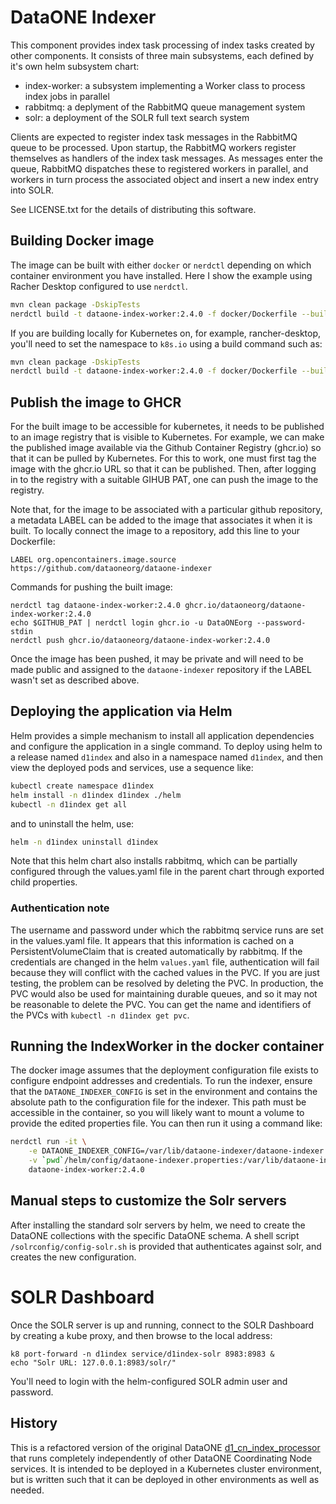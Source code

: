 # DataONE Indexer

This component provides index task processing of index tasks created by other components. It consists of
three main subsystems, each defined by it's own helm subsystem chart:

- index-worker: a subsystem implementing a Worker class to process index jobs in parallel
- rabbitmq: a deplyment of the RabbitMQ queue management system
- solr: a deployment of the SOLR full text search system

Clients are expected to register index task messages in the RabbitMQ queue to be processed. Upon startup, the RabbitMQ workers
register themselves as handlers of the index task messages. As messages enter the queue, RabbitMQ dispatches these to 
registered workers in parallel, and workers in turn process the associated object and insert a new index entry into SOLR.

See LICENSE.txt for the details of distributing this software.

## Building Docker image

The image can be built with either `docker` or `nerdctl` depending on which container environment you have installed. Here I show the example using Racher Desktop configured to use `nerdctl`.

```bash
mvn clean package -DskipTests
nerdctl build -t dataone-index-worker:2.4.0 -f docker/Dockerfile --build-arg TAG=2.4.0 .
```

If you are building locally for Kubernetes on, for example, rancher-desktop, you'll need to set the namespace to `k8s.io` using a build command such as:

```bash
mvn clean package -DskipTests
nerdctl build -t dataone-index-worker:2.4.0 -f docker/Dockerfile --build-arg TAG=2.4.0 --namespace k8s.io .
```

## Publish the image to GHCR

For the built image to be accessible for kubernetes, it needs to be published to an image registry that is visible to Kubernetes. For example, we can make the published image available via the Github Container Registry (ghcr.io) so that it can be pulled by Kubernetes. For this to work, one must first tag the image with the ghcr.io URL so that it can be published. Then, after logging in to the registry with a suitable GIHUB PAT, one can push the image to the registry.  

Note that, for the image to be associated with a particular github repository, a metadata LABEL can be added to the image that associates it when it is built.  To locally connect the image to a repository, add this line to your Dockerfile:

```
LABEL org.opencontainers.image.source https://github.com/dataoneorg/dataone-indexer
```

Commands for pushing the built image:
```
nerdctl tag dataone-index-worker:2.4.0 ghcr.io/dataoneorg/dataone-index-worker:2.4.0
echo $GITHUB_PAT | nerdctl login ghcr.io -u DataONEorg --password-stdin
nerdctl push ghcr.io/dataoneorg/dataone-index-worker:2.4.0
```

Once the image has been pushed, it may be private and will need to be made public and assigned to the `dataone-indexer` repository if the LABEL wasn't set as described above.

## Deploying the application via Helm

Helm provides a simple mechanism to install all application dependencies and configure the application in a single command. To deploy using helm to a release named `d1index` and also in a namespace named `d1index`, and then view the deployed pods and services, use a sequence like:

```bash
kubectl create namespace d1index
helm install -n d1index d1index ./helm
kubectl -n d1index get all
```

and to uninstall the helm, use:

```bash
helm -n d1index uninstall d1index
```

Note that this helm chart also installs rabbitmq, which can be partially configured through the values.yaml file in the parent chart through exported child properties.

### Authentication note

The username and password under which the rabbitmq service runs are set in the values.yaml file. It appears that this information is cached on a PersistentVolumeClaim that is created automatically by rabbitmq. If the credentials are changed in the helm `values.yaml` file, authentication will fail because they will conflict with the cached values in the PVC. If you are just testing, the problem can be resolved by deleting the PVC. In production, the PVC would also be used for maintaining durable queues, and so it may not be reasonable to delete the PVC.  You can get the name and identifiers of the PVCs with `kubectl -n d1index get pvc`.

## Running the IndexWorker in the docker container

The docker image assumes that the deployment configuration file exists to configure endpoint addresses and credentials. To run the indexer, ensure that the 
`DATAONE_INDEXER_CONFIG` is set in the environment and contains the absolute path to the configuration file for the indexer. This path must be accessible in the container, so you will likely want to mount a volume to provide the edited properties file. You can then run it using a command like:

```bash
nerdctl run -it \
    -e DATAONE_INDEXER_CONFIG=/var/lib/dataone-indexer/dataone-indexer.properties \
    -v `pwd`/helm/config/dataone-indexer.properties:/var/lib/dataone-indexer/dataone-indexer.properties \
    dataone-index-worker:2.4.0
```

## Manual steps to customize the Solr servers

After installing the standard solr servers by helm, we need to create the DataONE collections with the specific DataONE schema. A shell script `/solrconfig/config-solr.sh` is provided that authenticates against solr, and creates the new configuration.

# SOLR Dashboard

Once the SOLR server is up and running, connect to the SOLR Dashboard by creating a kube proxy, and then browse to the local address:

```
k8 port-forward -n d1index service/d1index-solr 8983:8983 & 
echo "Solr URL: 127.0.0.1:8983/solr/"
```

You'll need to login with the helm-configured SOLR admin user and password.

## History

This is a refactored version of the original DataONE [d1_cn_index_processor](https://github.com/DataONEorg/d1_cn_index_processor) that runs completely independently of other
DataONE Coordinating Node services. It is intended to be deployed in a Kubernetes cluster environment, but is written such 
that it can be deployed in other environments as well as needed.

